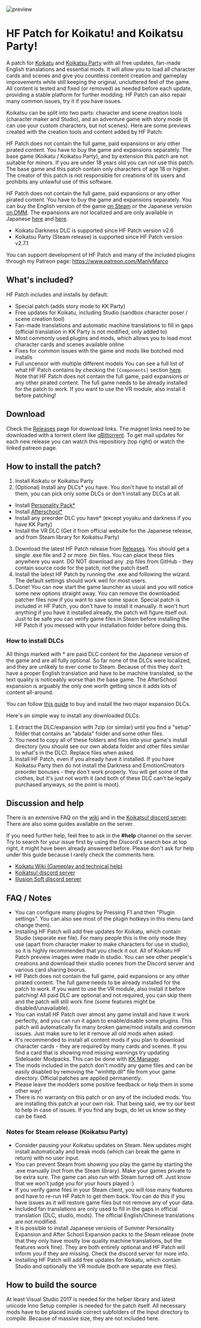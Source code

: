 ![preview](https://user-images.githubusercontent.com/39247311/49796741-cf723180-fd3d-11e8-8b8a-2d4d3de6b568.PNG)
# HF Patch for Koikatu! and Koikatsu Party!
A patch for [Koikatu](http://www.illusion.jp/preview/koikatu/index.php) and [Koikatsu Party](https://steamcommunity.com/app/1073440) with all free updates, fan-made English translations and essential mods. It will allow you to load all character cards and scenes and give you countless content creation and gameplay improvements while still keeping the original, uncluttered feel of the game. All content is tested and fixed (or removed) as needed before each update, providing a stable platform for further modding. HF Patch can also repair many common issues, try it if you have issues.

Koikatsu can be split into two parts: character and scene creation tools (character maker and Studio), and an adventure game with story mode (it can use your custom characters, but not scenes). Here are some previews created with the creation tools and content added by HF Patch:

HF Patch does not contain the full game, paid expansions or any other pirated content. You have to buy the game and expansions separately. The base game (Koikatu / Koikatsu Party), and by extension this patch are not suitable for minors. If you are under 18 years old you can not use this patch. The base game and this patch contain only characters of age 18 or higher. The creator of this patch is not responsible for creations of its users and prohibits any unlawful use of this software.

HF Patch does not contain the full game, paid expansions or any other pirated content. You have to buy the game and expansions separately. You can buy the English version of the game [on Steam](https://steamcommunity.com/app/1073440) or the Japanese version [on DMM](https://dlsoft.dmm.co.jp/en/detail/illusion_0023/). The expansions are not localized and are only available in Japanese [here](https://dlsoft.dmm.co.jp/detail/illusion_0024/) and [here](https://dlsoft.dmm.co.jp/detail/illusion_0026/).

- Koikatu Darkness DLC is supported since HF Patch version v2.6
- Koikatsu Party (Steam release) is supported since HF Patch version v2.7.1

You can support development of HF Patch and many of the included plugins through my Patreon page: https://www.patreon.com/ManlyMarco

## What's included?
HF Patch includes and installs by default:
- Special patch (adds story mode to KK Party)
- Free updates for Koikatu, including Studio (sandbox character poser / scene creation tool)
- Fan-made translations and automatic machine translations to fill in gaps (official translation in KK Party is not modified, only added to)
- Most commonly used plugins and mods, which allows you to load most character cards and scenes available online
- Fixes for common issues with the game and mods like botched mod installs
- Full uncensor with multiple different models
You can see a full list of what HF Patch contains by checking the `[Components]` section [here](https://github.com/ManlyMarco/KK-HF_Patch/blob/master/patch.iss).
Note that HF Patch does not contain the full game, paid expansions or any other pirated content. The full game needs to be already installed for the patch to work. If you want to use the VR module, also install it before patching!

## Download
Check the [Releases](https://github.com/ManlyMarco/KK-HF_Patch/releases) page for download links. The magnet links need to be downloaded with a torrent client like [qBittorrent](). To get mail updates for each new release you can watch this repositiory (top right) or watch the linked patreon page.

## How to install the patch?
1. Install Koikatu or Koikatsu Party
2. (Optional) Install any DLCs* you have. You don't have to install all of them, you can pick only some DLCs or don't install any DLCs at all.
 - Install [Personality Pack*](https://dlsoft.dmm.co.jp/detail/illusion_0024/)
 - Install [Afterschool*](https://dlsoft.dmm.co.jp/detail/illusion_0026/)
 - Install any preorder DLC you have* (except yoyaku and darkness if you have KK Party)
 - Install the VR DLC (Get it from official website for the Japanese release, and from Steam library for Koikatsu Party)
3. Download the latest HF Patch release from [Releases](https://github.com/ManlyMarco/KK-HF_Patch/releases/latest). You should get a single .exe file and 2 or more .bin files. You can place these files anywhere you want. DO NOT download any .zip files from GitHub - they contain source code for the patch, not the patch itself.
4. Install the latest HF Patch by running the .exe and following the wizard. The default settings should work well for most users.
5. Done! You can now start the game launcher as usual and you will notice some new options straight away. You can remove the downloaded patcher files now if you want to save some space.
Special patch is included in HF Patch, you don't have to install it manually. It won't hurt anything if you have it installed already, the patch will figure itself out. Just to be safe you can verify game files in Steam before installing the HF Patch if you messed with your installation folder before doing this.

### How to install DLCs
All things marked with * are paid DLC content for the Japanese version of the game and are all fully optional. So far none of the DLCs were localized, and they are unlikely to ever come to Steam. Because of this they don't have a proper English translation and have to be machine translated, so the text quality is noticeably worse than the base game. The AfterSchool expansion is arguably the only one worth getting since it adds lots of content all-around.

You can follow [this guide](https://steamcommunity.com/sharedfiles/filedetails/?id=2144965669) to buy and install the two major expansion DLCs.

Here's an simple way to install any downloaded DLCs:
1. Extract the DLC/expansion with 7zip (or similar) until you find a "setup" folder that contains an "abdata" folder and some other files.
2. You need to copy all of these folders and files into your game's install directory (you should see our own abdata folder and other files similar to what's in the DLC). Replace files when asked.
3. Install HF Patch, even if you already have it installed.
If you have Koikatsu Party then do not install the Darkness and EmotionCreators preorder bonuses - they don't work properly. You will get some of the clothes, but it's just not worth it (and both of these DLC can't be legally purchased anyways, so the point is moot).

## Discussion and help
There is an extensive FAQ on the [wiki](https://wiki.anime-sharing.com/hgames/index.php?title=Koikatu/Technical_Help) and in the [Koikatsu! discord server](https://discord.gg/zS5vJYS). There are also some guides available on the server.

If you need further help, feel free to ask in the **#help** channel on the server. Try to search for your issue first by using the Discord's search box at top right, it might have been already answered before. Please don't ask for help under this guide because I rarely check the comments here.

- [Koikatu Wiki (Gameplay and technical help)](https://wiki.anime-sharing.com/hgames/index.php?title=Koikatu)
- [Koikatsu! discord server](https://discord.gg/zS5vJYS)
- [Illusion Soft discord server](https://discord.gg/F3bDEFE)

## FAQ / Notes
- You can configure many plugins by Pressing F1 and then "Plugin settings". You can also see most of the plugin hotkeys in this menu (and change them).
- Installing HF Patch will add free updates for Koikatu, which contain Studio (separate exe file). For many people this is the only mode they use (apart from character maker to make characters for use in studio), so it is highly recommended that you check it out. All of Koikatu HF Patch preview images were made in studio. You can see other people's creations and download their studio scenes from the Discord server and various card sharing boorus.
- HF Patch does not contain the full game, paid expansions or any other pirated content. The full game needs to be already installed for the patch to work. If you want to use the VR module, also install it before patching! All paid DLC are optional and not required, you can skip them and the patch will still work fine (some features might be disabled/unavailable).
- You can install HF Patch over almost any game install and have it work perfectly, and you can run it again to enable/disable some plugins. This patch will automatically fix many broken game/mod installs and common issues. Just make sure to let it remove all old mods when asked.
- It's recommended to install all content mods if you plan to download character cards - they are required by many cards and scenes. If you find a card that is showing mod missing warnings try updating Sideloader Modpacks. This can be done with [KK Manager](https://github.com/IllusionMods/KKManager).
- The mods included in the patch don't modify any game files and can be easily disabled by removing the "winhttp.dll" file from your game directory. Official patches are applied permanently.
- Please leave the modders some positive feedback or help them in some other way!
- There is no warranty on this patch or on any of the included mods. You are installing this patch at your own risk. That being said, we try our best to help in case of issues. If you find any bugs, do let us know so they can be fixed.

### Notes for Steam release (Koikatsu Party)
- Consider pausing your Koikatsu updates on Steam. New updates might install automatically and break mods (which can break the game in return) with no user input. 
- You can prevent Steam from showing you play the game by starting the .exe manually (not from the Steam library). Make your games private to be extra sure. The game can also run with Steam turned off. Just know that we won't judge you for your hours played :)
- If you verify game files in your Steam client, you will lose many features and have to re-run HF Patch to get them back. You can do this if you have issues as it will restore game files but not remove any of your data.
- Included fan translations are only used to fill in the gaps in official translation (DLC, studio, mods). The official English/Chinese translations are not modified.
- It is possible to install Japanese versions of Summer Personality Expansion and After School Expansion packs to the Steam release (note that they only have mostly low quality machine translations, but the features work fine). They are both entirely optional and HF Patch will inform you if they are missing. Check the discord server for more info.
- Installing HF Patch will add free updates for Koikatu, which contain Studio and optionally the VR module (both are separate exe files).

## How to build the source
At least Visual Studio 2017 is needed for the helper library and latest unicode Inno Setup compiler is needed for the patch itself. All necessary mods have to be placed inside correct subfolders of the Input directory to compile. Because of massive size, they are not included here.
